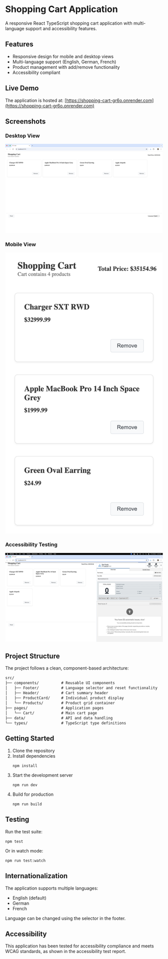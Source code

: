 # Shopping Cart Application

A responsive React TypeScript shopping cart application with multi-language support and accessibility features.

## Features

- Responsive design for mobile and desktop views
- Multi-language support (English, German, French)
- Product management with add/remove functionality
- Accessibility compliant

## Live Demo

The application is hosted at: [https://shopping-cart-gr6o.onrender.com](https://shopping-cart-gr6o.onrender.com)

## Screenshots

### Desktop View
![Desktop View](/reports/desktop.png)

### Mobile View
![Mobile View](/reports/mobile.png)

### Accessibility Testing
![Accessibility Test Results](/reports/Accessibility_report.png)

## Project Structure

The project follows a clean, component-based architecture:

```
src/
├── components/          # Reusable UI components
│   ├── Footer/          # Language selector and reset functionality
│   ├── Header/          # Cart summary header
│   ├── ProductCard/     # Individual product display
│   └── Products/        # Product grid container
├── pages/               # Application pages
│   └── Cart/            # Main cart page
├── data/                # API and data handling
└── types/               # TypeScript type definitions
```

## Getting Started

1. Clone the repository
2. Install dependencies
   ```
   npm install
   ```
3. Start the development server
   ```
   npm run dev
   ```
4. Build for production
   ```
   npm run build
   ```

## Testing

Run the test suite:
```
npm test
```

Or in watch mode:
```
npm run test:watch
```

## Internationalization

The application supports multiple languages:
- English (default)
- German
- French

Language can be changed using the selector in the footer.

## Accessibility

This application has been tested for accessibility compliance and meets WCAG standards, as shown in the accessibility test report.